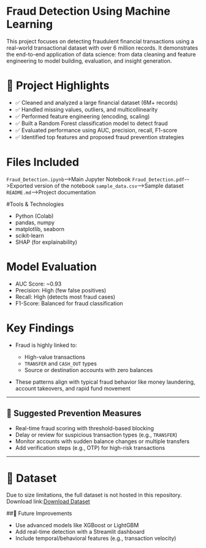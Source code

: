 # Fraud Detection Using Machine Learning

This project focuses on detecting fraudulent financial transactions using a real-world transactional dataset with over 6 million records. It demonstrates the end-to-end application of data science: from data cleaning and feature engineering to model building, evaluation, and insight generation.

# 📌 Project Highlights

- ✅ Cleaned and analyzed a large financial dataset (6M+ records)
- ✅ Handled missing values, outliers, and multicollinearity
- ✅ Performed feature engineering (encoding, scaling)
- ✅ Built a Random Forest classification model to detect fraud
- ✅ Evaluated performance using AUC, precision, recall, F1-score
- ✅ Identified top features and proposed fraud prevention strategies



# Files Included

 `Fraud_Detection.ipynb`-->Main Jupyter Notebook 
 `Fraud_Detection.pdf`-->Exported version of the notebook 
 `sample_data.csv`-->Sample dataset 
 `README.md`-->Project documentation 


#Tools & Technologies

- Python (Colab)
- pandas, numpy
- matplotlib, seaborn
- scikit-learn
- SHAP (for explainability)



# Model Evaluation

- AUC Score: ~0.93
- Precision: High (few false positives)
- Recall: High (detects most fraud cases)
- F1-Score: Balanced for fraud classification



# Key Findings

- Fraud is highly linked to:
  - High-value transactions
  - `TRANSFER` and `CASH_OUT` types
  - Source or destination accounts with zero balances

- These patterns align with typical fraud behavior like money laundering, account takeovers, and rapid fund movement

---

## 🔐 Suggested Prevention Measures

- Real-time fraud scoring with threshold-based blocking
- Delay or review for suspicious transaction types (e.g., `TRANSFER`)
- Monitor accounts with sudden balance changes or multiple transfers
- Add verification steps (e.g., OTP) for high-risk transactions

---

# 🔗 Dataset

Due to size limitations, the full dataset is not hosted in this repository.  
Download link:[Download Dataset](https://drive.google.com/file/d/13tUYS_NDUetZPMyjM7-Nr5VtJnWHMxKH/view?usp=sharing)


##🚀 Future Improvements

- Use advanced models like XGBoost or LightGBM
- Add real-time detection with a Streamlit dashboard
- Include temporal/behavioral features (e.g., transaction velocity)

